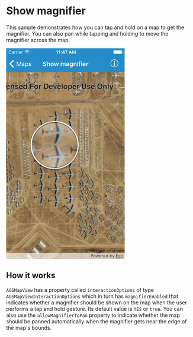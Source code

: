 # Show magnifier

This sample demonstrates how you can tap and hold on a map to get the magnifier. You can also pan while tapping and holding to move the magnifier across the map.

![](image1.png)

## How it works

`AGSMapView` has a property called `interactionOptions` of type `AGSMapViewInteractionOptions` which in turn has `magnifierEnabled` that indicates whether a magnifier should be shown on the map when the user performs a tap and hold gesture. Its default value is `YES` or `true`. You can also use the `allowMagnifierToPan` property to indicate whether the map should be panned automatically when the magnifier gets near the edge of the map's bounds.





